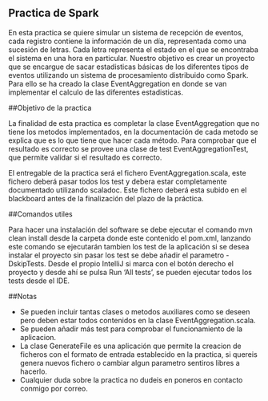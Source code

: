 Practica de Spark
-----------------
En esta practica se quiere simular un sistema de recepción de eventos, cada registro contiene la información de un día, 
representada como una sucesión de letras. Cada letra representa el estado en el que se encontraba el sistema en una hora
en particular. Nuestro objetivo es crear un proyecto que se encargue de sacar estadisticas básicas de los diferentes 
tipos de eventos utilizando un sistema de procesamiento distribuido como Spark. Para ello se ha creado la clase 
EventAggregation en donde se van implementar el calculo de las diferentes estadisticas.

##Objetivo de la practica

La finalidad de esta practica es completar la clase EventAggregation que no tiene los 
metodos implementados, en la documentación de cada metodo se explica que es lo que tiene que hacer cada método. Para 
comprobar que el resultado es correcto se provee una clase de test EventAggregationTest, que permite validar si el 
resultado es correcto.

El entregable de la practica será el fichero EventAggregation.scala, este fichero deberá pasar todos los test y debera 
estar completamente documentado utilizando scaladoc. Este fichero deberá esta subido en el blackboard antes de la 
finalización del plazo de la práctica.

##Comandos utiles

Para hacer una instalación del software se debe ejecutar el comando mvn clean install desde la carpeta donde este 
contenido el pom.xml, lanzando este comando se ejecutarán tambien los test de la aplicación si se desea instalar el 
proyecto sin pasar los test se debe añadir el parametro -DskipTests. Desde el propio IntelliJ si marca con el botón 
derecho el proyecto y desde ahí se pulsa Run ‘All tests’, se pueden ejecutar todos los tests desde el IDE.

##Notas

* Se pueden incluir tantas clases o metodos auxiliares como se deseen pero deben estar todos contenidos en la clase 
EventAggregation.scala.
* Se pueden añadir más test para comprobar el funcionamiento de la aplicacion. 
* La clase GenerateFile es una aplicación que permite la creacion de ficheros con el formato de entrada establecido en
la practica, si quereis genera nuevos fichero o cambiar algun parametro sentiros libres a hacerlo.
* Cualquier duda sobre la practica no dudeis en poneros en contacto conmigo por correo.
 

